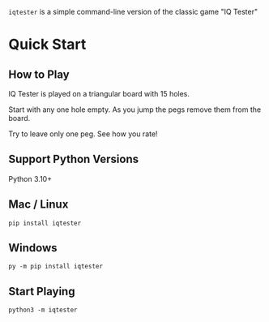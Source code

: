`iqtester` is a simple command-line version of the classic game "IQ Tester"

# Quick Start

## How to Play

IQ Tester is played on a triangular board with 15 holes.

Start with any one hole empty. As you jump the pegs remove them from the board.

Try to leave only one peg. See how you rate!

## Support Python Versions

Python 3.10+

## Mac / Linux
```
pip install iqtester
```

## Windows
```
py -m pip install iqtester
```

## Start Playing
```
python3 -m iqtester
```